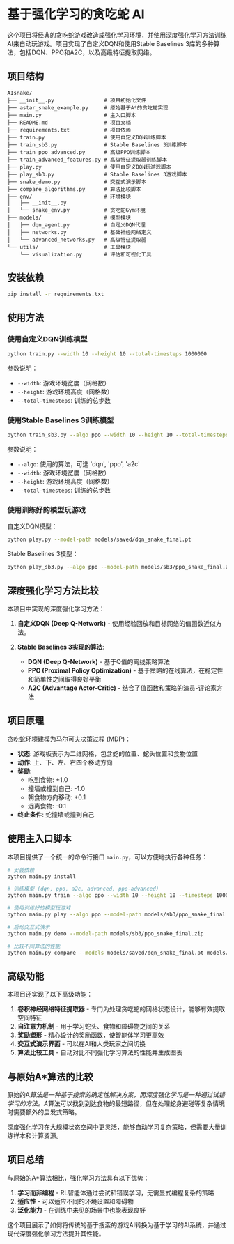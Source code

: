 # 基于强化学习的贪吃蛇 AI

这个项目将经典的贪吃蛇游戏改造成强化学习环境，并使用深度强化学习方法训练AI来自动玩游戏。项目实现了自定义DQN和使用Stable Baselines 3库的多种算法，包括DQN、PPO和A2C，以及高级特征提取网络。

## 项目结构

```
AIsnake/
├── __init__.py                # 项目初始化文件
├── astar_snake_example.py     # 原始基于A*的贪吃蛇实现
├── main.py                    # 主入口脚本
├── README.md                  # 项目文档
├── requirements.txt           # 项目依赖
├── train.py                   # 使用自定义DQN训练脚本
├── train_sb3.py               # Stable Baselines 3训练脚本
├── train_ppo_advanced.py      # 高级PPO训练脚本
├── train_advanced_features.py # 高级特征提取器训练脚本
├── play.py                    # 使用自定义DQN玩游戏脚本
├── play_sb3.py                # Stable Baselines 3游戏脚本
├── snake_demo.py              # 交互式演示脚本
├── compare_algorithms.py      # 算法比较脚本
├── env/                       # 环境模块
│   ├── __init__.py
│   └── snake_env.py           # 贪吃蛇Gym环境
├── models/                    # 模型模块
│   ├── dqn_agent.py           # 自定义DQN代理
│   ├── networks.py            # 基础神经网络定义
│   └── advanced_networks.py   # 高级特征提取器
└── utils/                     # 工具模块
    └── visualization.py       # 评估和可视化工具
```

## 安装依赖

```bash
pip install -r requirements.txt
```

## 使用方法

### 使用自定义DQN训练模型

```bash
python train.py --width 10 --height 10 --total-timesteps 1000000
```

参数说明：
- `--width`: 游戏环境宽度（网格数）
- `--height`: 游戏环境高度（网格数）
- `--total-timesteps`: 训练的总步数

### 使用Stable Baselines 3训练模型

```bash
python train_sb3.py --algo ppo --width 10 --height 10 --total-timesteps 1000000
```

参数说明：
- `--algo`: 使用的算法，可选 'dqn', 'ppo', 'a2c'
- `--width`: 游戏环境宽度（网格数）
- `--height`: 游戏环境高度（网格数）
- `--total-timesteps`: 训练的总步数

### 使用训练好的模型玩游戏

自定义DQN模型：

```bash
python play.py --model-path models/saved/dqn_snake_final.pt
```

Stable Baselines 3模型：

```bash
python play_sb3.py --algo ppo --model-path models/sb3/ppo_snake_final.zip
```

## 深度强化学习方法比较

本项目中实现的深度强化学习方法：

1. **自定义DQN (Deep Q-Network)** - 使用经验回放和目标网络的值函数近似方法。

2. **Stable Baselines 3实现的算法**:
   - **DQN (Deep Q-Network)** - 基于Q值的离线策略算法
   - **PPO (Proximal Policy Optimization)** - 基于策略的在线算法，在稳定性和简单性之间取得良好平衡
   - **A2C (Advantage Actor-Critic)** - 结合了值函数和策略的演员-评论家方法

## 项目原理

贪吃蛇环境建模为马尔可夫决策过程 (MDP)：

- **状态**: 游戏板表示为二维网格，包含蛇的位置、蛇头位置和食物位置
- **动作**: 上、下、左、右四个移动方向
- **奖励**: 
  - 吃到食物: +1.0
  - 撞墙或撞到自己: -1.0
  - 朝食物方向移动: +0.1
  - 远离食物: -0.1
- **终止条件**: 蛇撞墙或撞到自己

## 使用主入口脚本

本项目提供了一个统一的命令行接口 `main.py`，可以方便地执行各种任务：

```bash
# 安装依赖
python main.py install

# 训练模型 (dqn, ppo, a2c, advanced, ppo-advanced)
python main.py train --algo ppo --width 10 --height 10 --timesteps 1000000

# 使用训练好的模型玩游戏
python main.py play --algo ppo --model-path models/sb3/ppo_snake_final.zip

# 启动交互式演示
python main.py demo --model-path models/sb3/ppo_snake_final.zip

# 比较不同算法的性能
python main.py compare --models models/saved/dqn_snake_final.pt models/sb3/ppo_snake_final.zip
```

## 高级功能

本项目还实现了以下高级功能：

1. **卷积神经网络特征提取器** - 专门为处理贪吃蛇的网格状态设计，能够有效提取空间特征
2. **自注意力机制** - 用于学习蛇头、食物和障碍物之间的关系
3. **奖励塑形** - 精心设计的奖励函数，使智能体学习更高效
4. **交互式演示界面** - 可以在AI和人类玩家之间切换
5. **算法比较工具** - 自动对比不同强化学习算法的性能并生成图表

## 与原始A*算法的比较

原始的A*算法是一种基于搜索的确定性解决方案，而深度强化学习是一种通过试错学习的方法。A*算法可以找到到达食物的最短路径，但在处理蛇身避碰等复杂情境时需要额外的启发式策略。

深度强化学习在大规模状态空间中更灵活，能够自动学习复杂策略，但需要大量训练样本和计算资源。

## 项目总结

与原始的A*算法相比，强化学习方法具有以下优势：

1. **学习而非编程** - RL智能体通过尝试和错误学习，无需显式编程复杂的策略
2. **适应性** - 可以适应不同的环境设置和障碍物
3. **泛化能力** - 在训练中未见的场景中也能表现良好

这个项目展示了如何将传统的基于搜索的游戏AI转换为基于学习的AI系统，并通过现代深度强化学习方法提升其性能。
